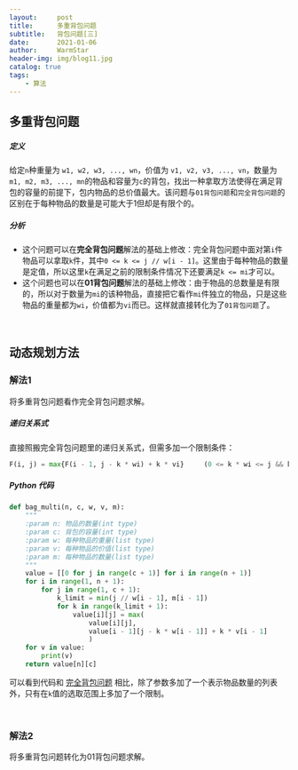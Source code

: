 ```yaml
---
layout:     post   				    
title:      多重背包问题				
subtitle:   背包问题[三]
date:       2021-01-06 				
author:     WarmStar
header-img: img/blog11.jpg 	
catalog: true 				
tags:							
    - 算法
---
```


## 多重背包问题

##### 定义

给定`n`种重量为 `w1, w2, w3, ..., wn`，价值为 `v1, v2, v3, ..., vn`，数量为 `m1, m2, m3, ..., mn`的物品和容量为`c`的背包，找出一种拿取方法使得在满足背包的容量的前提下，包内物品的总价值最大。该问题与`01背包问题`和`完全背包问题`的区别在于每种物品的数量是可能大于1但却是有限个的。

##### 分析

+ 这个问题可以在**完全背包问题**解法的基础上修改：完全背包问题中面对第`i`件物品可以拿取`k`件，其中`0 <= k <= j // w[i - 1]`。这里由于每种物品的数量是定值，所以这里`k`在满足之前的限制条件情况下还要满足`k <= mi`才可以。
+ 这个问题也可以在**01背包问题**解法的基础上修改：由于物品的总数量是有限的，所以对于数量为`mi`的该种物品，直接把它看作`mi`件独立的物品，只是这些物品的重量都为`wi`，价值都为`vi`而已。这样就直接转化为了`01背包问题`了。

<br/>

## 动态规划方法

### 解法1

将多重背包问题看作完全背包问题求解。

##### 递归关系式

直接照搬完全背包问题里的递归关系式，但需多加一个限制条件：

```python
F(i, j) = max{F(i - 1, j - k * wi) + k * vi}	 (0 <= k * wi <= j && k <= mi)
```

##### Python 代码

```python
def bag_multi(n, c, w, v, m):
    """
    :param n: 物品的数量(int type)
    :param c: 背包的容量(int type)
    :param w: 每种物品的重量(list type)
    :param v: 每种物品的价值(list type)
    :param m: 每种物品的数量(list type)
    """
    value = [[0 for j in range(c + 1)] for i in range(n + 1)]
    for i in range(1, n + 1):
        for j in range(1, c + 1):
            k_limit = min(j // w[i - 1], m[i - 1])
            for k in range(k_limit + 1):
                value[i][j] = max(
                    value[i][j], 
                    value[i - 1][j - k * w[i - 1]] + k * v[i - 1]
                    )
    for v in value:
        print(v)
    return value[n][c]
```

可以看到代码和 [完全背包问题](https://vixeruntr.github.io/2020/12/25/%E5%AE%8C%E5%85%A8%E8%83%8C%E5%8C%85%E9%97%AE%E9%A2%98/#python-%E4%BB%A3%E7%A0%81) 相比，除了参数多加了一个表示物品数量的列表外，只有在`k`值的选取范围上多加了一个限制。

<br/>

### 解法2

将多重背包问题转化为01背包问题求解。